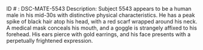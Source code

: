 ID # : DSC-MATE-5543
Description: Subject 5543 appears to be a human male in his mid-30s with distinctive physical characteristics. He has a peak spike of black hair atop his head, with a red scarf wrapped around his neck. A medical mask conceals his mouth, and a goggle is strangely affixed to his forehead. His ears pierce with gold earrings, and his face presents with a perpetually frightened expression.